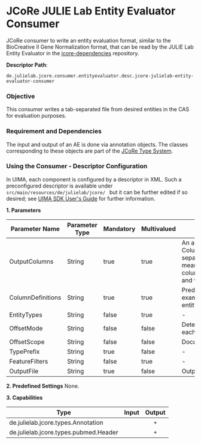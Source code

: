  # JCoRe JULIE Lab Entity Evaluator Consumer
 
 JCoRe consumer to write an entity evaluation format, similar to the BioCreative II Gene Normalization format, that can be read by the JULIE Lab Entity Evaluator in the [jcore-dependencies](https://github.com/JULIELab/jcore-dependencies) repository.

**Descriptor Path**:
```
de.julielab.jcore.consumer.entityevaluator.desc.jcore-julielab-entity-evaluator-consumer
```

### Objective
This consumer writes a tab-separated file from desired entities in the CAS for evaluation purposes.

### Requirement and Dependencies
The input and output of an AE is done via annotation objects. The classes corresponding to these objects are part of the [JCoRe Type System](https://github.com/JULIELab/jcore-base/tree/master/jcore-types).

### Using the Consumer - Descriptor Configuration
 In UIMA, each component is configured by a descriptor in XML. Such a preconfigured descriptor is available under `src/main/resources/de/julielab/jcore/ ` but it can be further edited if so desired; see [UIMA SDK User's Guide](https://uima.apache.org/downloads/releaseDocs/2.1.0-incubating/docs/html/tools/tools.html#ugr.tools.cde) for further information.

**1. Parameters**

| Parameter Name | Parameter Type | Mandatory | Multivalued | Description |
|----------------|----------------|-----------|-------------|-------------|
| OutputColumns | String | true | true | An array of names referring to definitions in the ColumnDefinitions parameter. The columns will be written tab-separated into the output file in the exact order given here. This means that this parameter determines the order of the output columns and also which columns are output at all. It is possible and valid to only print out a subset of all defined columns. |
| ColumnDefinitions | String | true | true | Predefined: DocumentId, SentenceId, SentenceId. Custom example: entityid:Chemical,Gene=/registryNumber;Disease=/specificType |
| EntityTypes | String | false | true | - |
| OffsetMode | String | false | false | Determines the kind of offset printed out by the component for each entity. |
| OffsetScope | String | false | false | Document or Sentence. |
| TypePrefix | String | true | false | - |
| FeatureFilters | String | false | true | - |
| OutputFile | String | true | false | Output file to which all entity information is written.|

**2. Predefined Settings**
None.

**3. Capabilities**

| Type | Input | Output |
|------|:-----:|:------:|
| de.julielab.jcore.types.Annotation |  | `+` |
| de.julielab.jcore.types.pubmed.Header |  | `+` |
